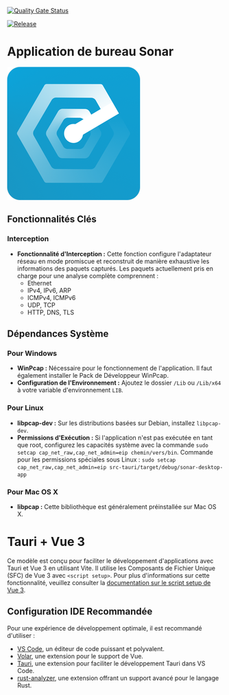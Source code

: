 [![Quality Gate Status](https://sonarcloud.io/api/project_badges/measure?project=Sonar-team_Sonar_desktop_app&metric=alert_status)](https://sonarcloud.io/summary/new_code?id=Sonar-team_Sonar_desktop_app)

[![Release](https://github.com/Sonar-team/Sonar_desktop_app/actions/workflows/build-release.yml/badge.svg)](https://github.com/Sonar-team/Sonar_desktop_app/actions/workflows/build-release.yml)

# Application de bureau Sonar
![logo](src-tauri/icons/Square310x310Logo.png)
## Fonctionnalités Clés

### Interception
- **Fonctionnalité d'Interception :** Cette fonction configure l'adaptateur réseau en mode promiscue et reconstruit de manière exhaustive les informations des paquets capturés. Les paquets actuellement pris en charge pour une analyse complète comprennent :
  - Ethernet
  - IPv4, IPv6, ARP
  - ICMPv4, ICMPv6
  - UDP, TCP
  - HTTP, DNS, TLS

## Dépendances Système

### Pour Windows
- **WinPcap :** Nécessaire pour le fonctionnement de l'application. Il faut également installer le Pack de Développeur WinPcap.
- **Configuration de l'Environnement :** Ajoutez le dossier `/Lib` ou `/Lib/x64` à votre variable d'environnement `LIB`.

### Pour Linux
- **libpcap-dev :** Sur les distributions basées sur Debian, installez `libpcap-dev`.
- **Permissions d'Exécution :** Si l'application n'est pas exécutée en tant que root, configurez les capacités système avec la commande `sudo setcap cap_net_raw,cap_net_admin=eip chemin/vers/bin`.
Commande pour les permissions spéciales sous Linux : `sudo setcap cap_net_raw,cap_net_admin=eip src-tauri/target/debug/sonar-desktop-app`

### Pour Mac OS X
- **libpcap :** Cette bibliothèque est généralement préinstallée sur Mac OS X.

# Tauri + Vue 3

Ce modèle est conçu pour faciliter le développement d'applications avec Tauri et Vue 3 en utilisant Vite. Il utilise les Composants de Fichier Unique (SFC) de Vue 3 avec `<script setup>`. Pour plus d'informations sur cette fonctionnalité, veuillez consulter la [documentation sur le script setup de Vue 3](https://v3.vuejs.org/api/sfc-script-setup.html#sfc-script-setup).

## Configuration IDE Recommandée

Pour une expérience de développement optimale, il est recommandé d'utiliser :
- [VS Code](https://code.visualstudio.com/), un éditeur de code puissant et polyvalent.
- [Volar](https://marketplace.visualstudio.com/items?itemName=Vue.volar), une extension pour le support de Vue.
- [Tauri](https://marketplace.visualstudio.com/items?itemName=tauri-apps.tauri-vscode), une extension pour faciliter le développement Tauri dans VS Code.
- [rust-analyzer](https://marketplace.visualstudio.com/items?itemName=rust-lang.rust-analyzer), une extension offrant un support avancé pour le langage Rust.
